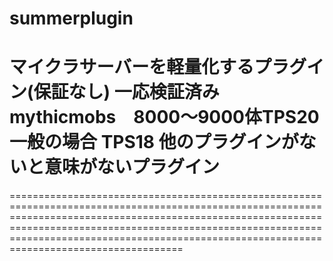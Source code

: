 # summerplugin
マイクラサーバーを軽量化するプラグイン(保証なし)
        一応検証済み　mythicmobs　8000～9000体TPS20　一般の場合 TPS18
        他のプラグインがないと意味がないプラグイン
==================================================================================================================================================================================================================================================================================================================











============================================================================================================================================================================================================================================================================================================
